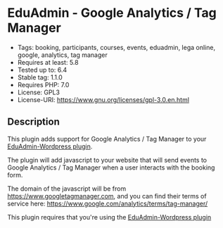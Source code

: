# EduAdmin - Google Analytics / Tag Manager

- Tags: booking, participants, courses, events, eduadmin, lega online, google, analytics, tag manager
- Requires at least: 5.8
- Tested up to: 6.4
- Stable tag: 1.1.0
- Requires PHP: 7.0
- License: GPL3
- License-URI: https://www.gnu.org/licenses/gpl-3.0.en.html

## Description

This plugin adds support for Google Analytics / Tag Manager to
your [EduAdmin-Wordpress plugin](https://github.com/MultinetInteractive/EduAdmin-WordPress).

The plugin will add javascript to your website that will send events to Google Analytics / Tag Manager when a user
interacts with the booking form.

The domain of the javascript will be from https://www.googletagmanager.com, and you can find their terms of service
here:
https://www.google.com/analytics/terms/tag-manager/

This plugin requires that you're using the [EduAdmin-Wordpress plugin](https://wordpress.org/plugins/eduadmin-booking/)
